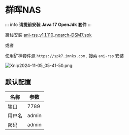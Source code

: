 # 群晖NAS

::: info
**请提前安装 Java 17 OpenJdk 套件**
:::

离线安装 [ani-rss_v1.1.110_noarch-DSM7.spk](https://github.com/wushuo894/ani-rss/releases/download/v1.1.110/ANI-RSS_v1.1.110_noarch-DSM7.spk)

或者

使用矿神套件源 `https://spk7.imnks.com` , 搜索 `ani-rss` 安装

![Xnip2024-11-05_05-41-50.png](/image/Xnip2024-11-05_05-41-50.png)


## 默认配置

| 名称  | 参数    |
|-----|-------|
| 端口  | 7789  |
| 用户名 | admin |
| 密码  | admin |